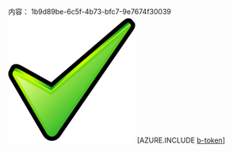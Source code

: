 内容： 1b9d89be-6c5f-4b73-bfc7-9e7674f30039![图像](b4dba44d-4191-4928-92da-59c886050161.png)
[AZURE.INCLUDE [b-token](b8276a10-8b1d-459a-8129-9019374dffbe.md)]
